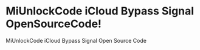 # MiUnlockCode iCloud Bypass Signal OpenSourceCode!

MiUnlockCode iCloud Bypass Signal Open Source Code
